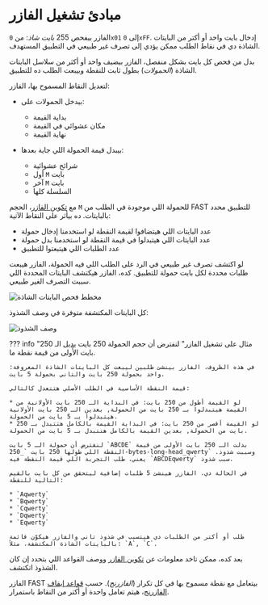 [img-search-for-anomalies]:         ../../../images/fast/operations/en/test-policy/fuzzer/search-for-anomalies-scheme.png
[img-anomaly-description]:          ../../../images/fast/operations/common/test-policy/fuzzer/anomaly-description.png

[doc-fuzzer-configuration]:         fuzzer-configuration.md

[link-payloads-section]:            fuzzer-configuration.md#the-payloads-section
[link-stop-fuzzing-section]:        fuzzer-configuration.md#the-stop-fuzzing-if-response-section


# مبادئ تشغيل الفازر

الفازر بيفحص 255 *بايت شاذ*: من `0x01` إلى `0xFF`. إدخال بايت واحد أو أكتر من البايتات الشاذة دي في نقاط الطلب ممكن يؤدي إلى تصرف غير طبيعي في التطبيق المستهدف.

بدل من فحص كل بايت بشكل منفصل، الفازر بيضيف واحد أو أكثر من سلاسل البايتات الشاذة (*الحمولات*) بطول ثابت للنقطة وبيبعت الطلب ده للتطبيق.

لتعديل النقاط المسموح بها، الفازر:

* بيدخل الحمولات على:

    * بداية القيمة
    * مكان عشوائي في القيمة
    * نهاية القيمة
* بيبدل قيمة الحمولة اللي جاية بعدها:

    * شرائح عشوائية
    * أول `M` بايت
    * آخر `M` بايت
    * السلسلة كلها

مع [تكوين الفازر][doc-fuzzer-configuration]، الحجم `M` للحمولة اللي موجودة في الطلب من FAST للتطبيق محدد بالبايتات. ده بيأثر على النقاط الآتية:

* عدد البايتات اللي هيتضافوا لقيمة النقطة لو استخدمنا إدخال حمولة
* عدد البايتات اللي هيتبدلوا في قيمة النقطة لو استخدمنا بدل حمولة
* عدد الطلبات اللي هيتبعتوا للتطبيق

لو اكتشف تصرف غير طبيعي في الرد على الطلب اللي فيه الحمولة، الفازر هيبعت طلبات محددة لكل بايت حمولة للتطبيق. كده، الفازر هيكتشف البايتات المحددة اللي سببت التصرف الغير طبيعي.

![مخطط فحص البايتات الشاذة][img-search-for-anomalies]

كل البايتات المكتشفة متوفرة في وصف الشذوذ:

![وصف الشذوذ][img-anomaly-description]

??? info "مثال على تشغيل الفازر"
    لنفترض أن حجم الحمولة 250 بايت [بديل](fuzzer-configuration.md#payloads-section) الـ 250 بايت الأولى من قيمة نقطة ما.

    في هذه الظروف، الفازر بينشئ طلبين ليبعت كل البايتات الشاذة المعروفة: واحد بحمولة 250 بايت والتاني بحمولة 5 بايت.

    قيمة النقطة الأساسية في الطلب الأصلي هتتعدل كالتالي:

    * لو القيمة أطول من 250 بايت: في البداية الـ 250 بايت الأولانية من القيمة هيتبدلوا بـ 250 بايت من الحمولة, بعدين الـ 250 بايت الأولانية هيتبدلوا بـ 5 بايت من الحمولة.
    * لو القيمة أقصر من 250 بايت: في البداية القيمة بالكامل هتتبدل بـ 250 بايت من الحمولة, بعدين القيمة بالكامل هتتبدل بـ 5 بايت من الحمولة.

    لنفترض أن حمولة الـ 5 بايت `ABCDE` بدلت الـ 250 بايت الأولى من قيمة النقطة اللي طولها 250 بايت `_250-bytes-long-head_qwerty` وسببت شذوذ. يعني، طلب التجربة اللي قيمة النقطة فيه `ABCDEqwerty` سبب شذوذ.

    في الحالة دي، الفازر هينشئ 5 طلبات إضافية ليتحقق من كل بايت بالقيم التالية للنقطة:

    * `Aqwerty`
    * `Bqwerty`
    * `Cqwerty`
    * `Dqwerty`
    * `Eqwerty`

    طلب أو أكتر من الطلبات دي هيتسبب في شذوذ تاني والفازر هيكوّن قائمة بالبايتات الشاذة المكتشفة، مثلاً: `A`, `C`.

 بعد كده، ممكن تاخد معلومات عن [تكوين الفازر][doc-fuzzer-configuration] ووصف القواعد اللي بتحدد إن كان الشذوذ اتكتشف.

الفازر FAST بيتعامل مع نقطة مسموح بها في كل تكرار (*الفازرنج*). حسب [قواعد إيقاف الفازرنج][link-stop-fuzzing-section]، هيتم تعامل واحدة أو أكتر من النقاط باستمرار.
